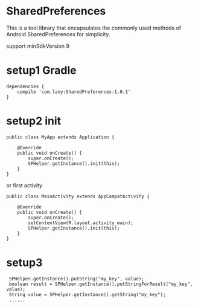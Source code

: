# SharedPreferences
This is a tool library that encapsulates the commonly used methods of Android SharedPreferences for simplicity.

support minSdkVersion 9
# setup1 Gradle
    dependencies {
        compile 'com.lany:SharedPreferences:1.0.1'
    }
#  setup2 init
    public class MyApp extends Application {
    
        @Override
        public void onCreate() {
            super.onCreate();
            SPHelper.getInstance().init(this);
        }
    }

or first activity

    public class MainActivity extends AppCompatActivity {
    
        @Override
        public void onCreate() {
            super.onCreate();
            setContentView(R.layout.activity_main);
            SPHelper.getInstance().init(this);
        }
    }
# setup3
     SPHelper.getInstance().putString("my_key", value);
     boolean result = SPHelper.getInstance().putStringForResult("my_key", value);
     String value = SPHelper.getInstance().getString("my_key");
     ......
